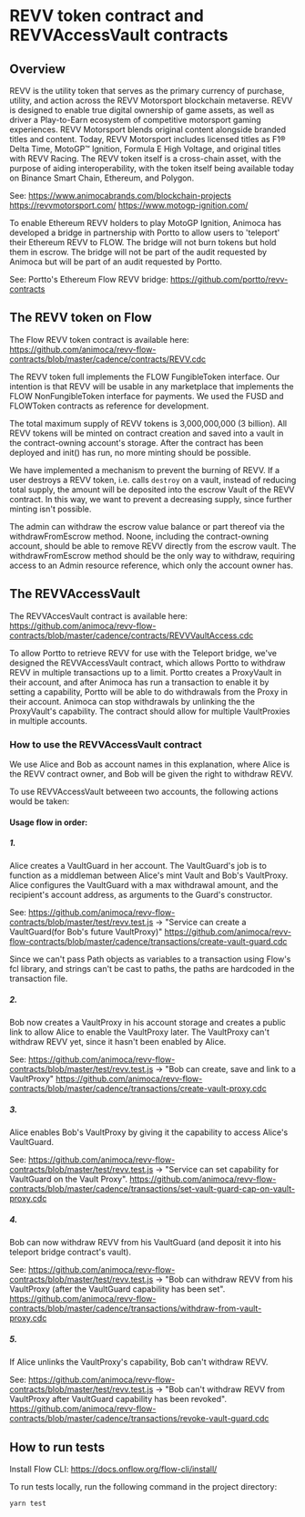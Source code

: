 
# REVV token contract and REVVAccessVault contracts

## Overview

REVV is the utility token that serves as the primary currency of purchase, utility, and action across the REVV Motorsport blockchain metaverse. REVV is designed to enable true digital ownership of game assets, as well as driver a Play-to-Earn ecosystem of competitive motorsport gaming experiences. REVV Motorsport blends original content alongside branded titles and content. Today, REVV Motorsport includes licensed titles as F1® Delta Time, MotoGP™ Ignition, Formula E High Voltage, and original titles with REVV Racing. The REVV token itself is a cross-chain asset, with the purpose of aiding interoperability, with the token itself being available today on Binance Smart Chain, Ethereum, and Polygon.

See:
https://www.animocabrands.com/blockchain-projects
https://revvmotorsport.com/
https://www.motogp-ignition.com/

To enable Ethereum REVV holders to play MotoGP Ignition, Animoca has developed a bridge in partnership with Portto to allow users to 'teleport' their Ethereum REVV to FLOW. The bridge will not burn tokens but hold them in escrow.
The bridge will not be part of the audit requested by Animoca but will be part of an audit requested by Portto.

See: 
Portto's Ethereum Flow REVV bridge: https://github.com/portto/revv-contracts

## The REVV token on Flow

The Flow REVV token contract is available here: 
https://github.com/animoca/revv-flow-contracts/blob/master/cadence/contracts/REVV.cdc

The REVV token full implements the FLOW FungibleToken interface. Our intention is that REVV will be usable in any marketplace that implements the FLOW NonFungibleToken interface for payments. We used the FUSD and FLOWToken contracts as reference for development.

The total maximum supply of REVV tokens is 3,000,000,000 (3 billion). All REVV tokens will be minted on contract creation and saved into a vault in the contract-owning account's storage. After the contract has been deployed and init() has run, no more minting should be possible.

We have implemented a mechanism to prevent the burning of REVV. If a user destroys a REVV token, i.e. calls `destroy` on a vault, instead of reducing total supply, the amount will be deposited into the escrow Vault of the REVV contract. In this way, we want to prevent a decreasing supply, since further minting isn't possible. 

The admin can withdraw the escrow value balance or part thereof via the withdrawFromEscrow method. Noone, including the contract-owning account, should be able to remove REVV directly from the escrow vault. The withdrawFromEscrow method should be the only way to withdraw, requiring access to an Admin resource reference, which only the account owner has.

## The REVVAccessVault

The REVVAccesVault contract is available here:
https://github.com/animoca/revv-flow-contracts/blob/master/cadence/contracts/REVVVaultAccess.cdc

To allow Portto to retrieve REVV for use with the Teleport bridge, we've designed the REVVAccessVault contract, which allows Portto to withdraw REVV in multiple transactions up to a limit. Portto creates a ProxyVault in their account, and after Animoca has run a transaction to enable it by setting a capability, Portto will be able to do withdrawals from the Proxy in their account. Animoca can stop withdrawals by unlinking the the ProxyVault's capability.
The contract should allow for multiple VaultProxies in multiple accounts.

### How to use the REVVAccessVault contract

We use Alice and Bob as account names in this explanation, where Alice is the REVV contract owner, and Bob will be given the right to withdraw REVV.

To use REVVAccessVault betweeen two accounts, the following actions would be taken:

#### Usage flow in order:

##### 1.
Alice creates a VaultGuard in her account. The VaultGuard's job is to function as a middleman between Alice's mint Vault and Bob's VaultProxy.  Alice configures the VaultGuard with a max withdrawal amount, and the recipient's account address, as arguments to the Guard's constructor.

See: 
https://github.com/animoca/revv-flow-contracts/blob/master/test/revv.test.js -> "Service can create a VaultGuard(for Bob's future VaultProxy)"
https://github.com/animoca/revv-flow-contracts/blob/master/cadence/transactions/create-vault-guard.cdc

Since we can't pass Path objects as variables to a transaction using Flow's fcl library, and strings can't be cast to paths, the paths are hardcoded in the transaction file.

##### 2.
Bob now creates a VaultProxy in his account storage and creates a public link to allow Alice to enable the VaultProxy later.
The VaultProxy can't withdraw REVV yet, since it hasn't been enabled by Alice.

See: 
https://github.com/animoca/revv-flow-contracts/blob/master/test/revv.test.js -> "Bob can create, save and link to a VaultProxy"
https://github.com/animoca/revv-flow-contracts/blob/master/cadence/transactions/create-vault-proxy.cdc

##### 3.
Alice enables Bob's VaultProxy by giving it the capability to access Alice's VaultGuard.

See: 
https://github.com/animoca/revv-flow-contracts/blob/master/test/revv.test.js -> "Service can set capability for VaultGuard on the Vault Proxy".
https://github.com/animoca/revv-flow-contracts/blob/master/cadence/transactions/set-vault-guard-cap-on-vault-proxy.cdc

##### 4.
Bob can now withdraw REVV from his VaultGuard (and deposit it into his teleport bridge contract's vault).

See: 
https://github.com/animoca/revv-flow-contracts/blob/master/test/revv.test.js -> "Bob can withdraw REVV from his VaultProxy (after the VaultGuard capability has been set".
https://github.com/animoca/revv-flow-contracts/blob/master/cadence/transactions/withdraw-from-vault-proxy.cdc

##### 5. 
If Alice unlinks the VaultProxy's capability, Bob can't withdraw REVV.

See: 
https://github.com/animoca/revv-flow-contracts/blob/master/test/revv.test.js -> "Bob can't withdraw REVV from VaultProxy after VaultGuard capability has been revoked".
https://github.com/animoca/revv-flow-contracts/blob/master/cadence/transactions/revoke-vault-guard.cdc


## How to run tests

Install Flow CLI: https://docs.onflow.org/flow-cli/install/

To run tests locally, run the following command in the project directory:
```
yarn test
```
